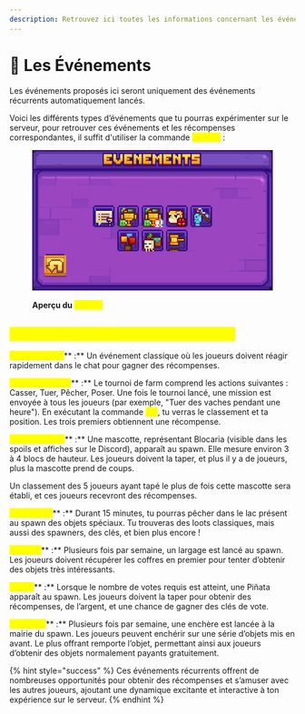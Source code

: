 ```yaml
---
description: Retrouvez ici toutes les informations concernant les événements
---
```


# 🎪 Les Événements

Les événements proposés ici seront uniquement des événements récurrents automatiquement lancés.&#x20;

Voici les différents types d’événements que tu pourras expérimenter sur le serveur, pour retrouver ces événements et les récompenses correspondantes, il suffit d'utiliser la commande <mark style="color:yellow;">**`/events`**</mark> :&#x20;

<figure><img src="../.gitbook/assets/image.png" alt=""><figcaption><p><strong>Aperçu du </strong><mark style="color:yellow;"><strong><code>/events</code></strong></mark></p></figcaption></figure>

## <mark style="color:yellow;">**Quels sont les différents événements ?**</mark>

<mark style="color:yellow;">**Chat Réaction**</mark>** :** Un événement classique où les joueurs doivent réagir rapidement dans le chat pour gagner des récompenses.

<mark style="color:yellow;">**Tournoi de farm**</mark>** :** Le tournoi de farm comprend les actions suivantes : Casser, Tuer, Pêcher, Poser.  Une fois le tournoi lancé, une mission est envoyée à tous les joueurs (par exemple, "Tuer des vaches pendant une heure"). En exécutant la commande <mark style="color:yellow;">**`/tf`**</mark>, tu verras le classement et ta position. Les trois premiers obtiennent une récompense.

<mark style="color:yellow;">**Mascotte folle**</mark>** :** Une mascotte, représentant Blocaria (visible dans les spoils et affiches sur le Discord), apparaît au spawn. Elle mesure environ 3 à 4 blocs de hauteur. Les joueurs doivent la taper, et plus il y a de joueurs, plus la mascotte prend de coups.&#x20;

Un classement des 5 joueurs ayant tapé le plus de fois cette mascotte sera établi, et ces joueurs recevront des récompenses.

<mark style="color:yellow;">**Pêche folle**</mark>** :** Durant 15 minutes, tu pourras pêcher dans le lac présent au spawn des objets spéciaux. Tu trouveras des loots classiques, mais aussi des spawners, des clés, et bien plus encore !

<mark style="color:yellow;">**Largage**</mark>** :** Plusieurs fois par semaine, un largage est lancé au spawn. Les joueurs doivent récupérer les coffres en premier pour tenter d’obtenir des objets très intéressants.

<mark style="color:yellow;">**Piñata**</mark>** :** Lorsque le nombre de votes requis est atteint, une Piñata apparaît au spawn. Les joueurs doivent la taper pour obtenir des récompenses, de l’argent, et une chance de gagner des clés de vote.

<mark style="color:yellow;">**Enchères**</mark>** :** Plusieurs fois par semaine, une enchère est lancée à la mairie du spawn. Les joueurs peuvent enchérir sur une série d’objets mis en avant. Le plus offrant remporte l’objet, permettant ainsi aux joueurs d’obtenir des objets normalement payants gratuitement.

{% hint style="success" %}
Ces événements récurrents offrent de nombreuses opportunités pour obtenir des récompenses et s’amuser avec les autres joueurs, ajoutant une dynamique excitante et interactive à ton expérience sur le serveur.
{% endhint %}
